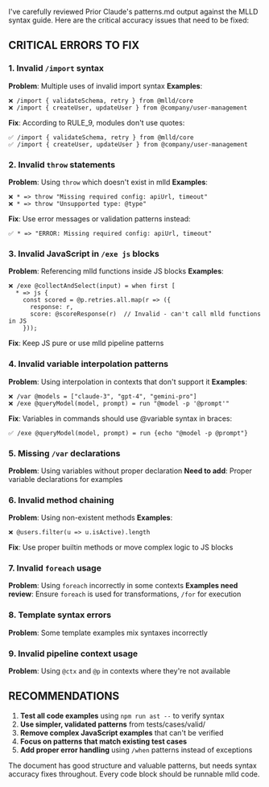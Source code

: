 I've carefully reviewed Prior Claude's patterns.md output against the MLLD syntax guide. Here are the critical accuracy issues that need to be fixed:

## CRITICAL ERRORS TO FIX

### 1. Invalid `/import` syntax
**Problem**: Multiple uses of invalid import syntax
**Examples**:
```mlld
❌ /import { validateSchema, retry } from @mlld/core
❌ /import { createUser, updateUser } from @company/user-management
```
**Fix**: According to RULE_9, modules don't use quotes:
```mlld
✅ /import { validateSchema, retry } from @mlld/core
✅ /import { createUser, updateUser } from @company/user-management
```

### 2. Invalid `throw` statements
**Problem**: Using `throw` which doesn't exist in mlld
**Examples**:
```mlld
❌ * => throw "Missing required config: apiUrl, timeout"
❌ * => throw "Unsupported type: @type"
```
**Fix**: Use error messages or validation patterns instead:
```mlld
✅ * => "ERROR: Missing required config: apiUrl, timeout"
```

### 3. Invalid JavaScript in `/exe js` blocks
**Problem**: Referencing mlld functions inside JS blocks
**Examples**:
```mlld
❌ /exe @collectAndSelect(input) = when first [
  * => js {
    const scored = @p.retries.all.map(r => ({
      response: r,
      score: @scoreResponse(r)  // Invalid - can't call mlld functions in JS
    }));
```
**Fix**: Keep JS pure or use mlld pipeline patterns

### 4. Invalid variable interpolation patterns
**Problem**: Using interpolation in contexts that don't support it
**Examples**:
```mlld
❌ /var @models = ["claude-3", "gpt-4", "gemini-pro"]
❌ /exe @queryModel(model, prompt) = run "@model -p '@prompt'"
```
**Fix**: Variables in commands should use @variable syntax in braces:
```mlld
✅ /exe @queryModel(model, prompt) = run {echo "@model -p @prompt"}
```

### 5. Missing `/var` declarations
**Problem**: Using variables without proper declaration
**Need to add**: Proper variable declarations for examples

### 6. Invalid method chaining
**Problem**: Using non-existent methods
**Examples**:
```mlld
❌ @users.filter(u => u.isActive).length
```
**Fix**: Use proper builtin methods or move complex logic to JS blocks

### 7. Invalid `foreach` usage
**Problem**: Using `foreach` incorrectly in some contexts
**Examples need review**: Ensure `foreach` is used for transformations, `/for` for execution

### 8. Template syntax errors
**Problem**: Some template examples mix syntaxes incorrectly

### 9. Invalid pipeline context usage
**Problem**: Using `@ctx` and `@p` in contexts where they're not available

## RECOMMENDATIONS

1. **Test all code examples** using `npm run ast --` to verify syntax
2. **Use simpler, validated patterns** from tests/cases/valid/
3. **Remove complex JavaScript examples** that can't be verified
4. **Focus on patterns that match existing test cases**
5. **Add proper error handling** using `/when` patterns instead of exceptions

The document has good structure and valuable patterns, but needs syntax accuracy fixes throughout. Every code block should be runnable mlld code.